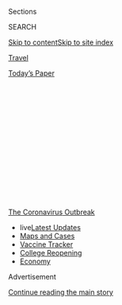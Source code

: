 <div id="app">

<div>

<div>

<div>

<div class="NYTAppHideMasthead css-1q2w90k e1suatyy0">

<div class="section css-ui9rw0 e1suatyy2">

<div class="css-eph4ug er09x8g0">

<div class="css-6n7j50">

</div>

<span class="css-1dv1kvn">Sections</span>

<div class="css-10488qs">

<span class="css-1dv1kvn">SEARCH</span>

</div>

[Skip to content](#site-content)[Skip to site
index](#site-index)

</div>

<div id="masthead-section-label" class="css-1wr3we4 eaxe0e00">

[Travel](https://www.nytimes.com/section/travel)

</div>

<div class="css-10698na e1huz5gh0">

</div>

</div>

<div id="masthead-bar-one" class="section hasLinks css-15hmgas e1csuq9d3">

<div class="css-uqyvli e1csuq9d0">

</div>

<div class="css-1uqjmks e1csuq9d1">

</div>

<div class="css-9e9ivx">

[](https://myaccount.nytimes.com/auth/login?response_type=cookie&client_id=vi)

</div>

<div class="css-1bvtpon e1csuq9d2">

[Today’s
Paper](https://www.nytimes.com/section/todayspaper)

</div>

</div>

</div>

</div>

<div data-aria-hidden="false">

<div id="site-content" data-role="main">

<div>

<div class="css-1aor85t" style="opacity:0.000000001;z-index:-1;visibility:hidden">

<div class="css-1hqnpie">

<div class="css-epjblv">

<span class="css-17xtcya">[Travel](/section/travel)</span><span class="css-x15j1o">|</span><span class="css-fwqvlz">A
High-Tech Array of Travel Tools: ‘Smart’ Health Cards,
Temperature-Reading Glasses and
More</span>

</div>

<div class="css-k008qs">

<div class="css-1iwv8en">

<span class="css-18z7m18"></span>

<div>

</div>

</div>

<span class="css-1n6z4y">https://nyti.ms/2CEEvSN</span>

<div class="css-1705lsu">

<div class="css-4xjgmj">

<div class="css-4skfbu" data-role="toolbar" data-aria-label="Social Media Share buttons, Save button, and Comments Panel with current comment count" data-testid="share-tools">

  - 
  - 
  - 
  - 
    
    <div class="css-6n7j50">
    
    </div>

  - 

</div>

</div>

</div>

</div>

</div>

</div>

<div id="NYT_TOP_BANNER_REGION" class="css-13pd83m">

<div>

<div id="styln-prism-menu-1592847958612" class="section interactive-content interactive-size-medium css-1edisqu">

<div class="css-17ih8de interactive-body">

<div id="scroll-container" class="css-1gj85ro">

[<span class="styln-title-wrap"><span class="css-1pje3qr">The
Coronavirus</span><span class="css-1pje3qr">
Outbreak</span></span>](https://www.nytimes.com/news-event/coronavirus?action=click&pgtype=Article&state=default&region=TOP_BANNER&context=storylines_menu)

  - <span class="css-kqxiym" data-emphasize="true">live</span>[Latest
    Updates](https://www.nytimes.com/2020/08/04/world/coronavirus-cases.html?action=click&pgtype=Article&state=default&region=TOP_BANNER&context=storylines_menu)
  - [Maps and
    Cases](https://www.nytimes.com/interactive/2020/us/coronavirus-us-cases.html?action=click&pgtype=Article&state=default&region=TOP_BANNER&context=storylines_menu)
  - [Vaccine
    Tracker](https://www.nytimes.com/interactive/2020/science/coronavirus-vaccine-tracker.html?action=click&pgtype=Article&state=default&region=TOP_BANNER&context=storylines_menu)
  - [College
    Reopening](https://www.nytimes.com/2020/08/02/us/covid-college-reopening.html?action=click&pgtype=Article&state=default&region=TOP_BANNER&context=storylines_menu)
  - [Economy](https://www.nytimes.com/live/2020/08/04/business/stock-market-today-coronavirus?action=click&pgtype=Article&state=default&region=TOP_BANNER&context=storylines_menu)

</div>

</div>

</div>

</div>

</div>

<div id="top-wrapper" class="css-1sy8kpn">

<div id="top-slug" class="css-l9onyx">

Advertisement

</div>

[Continue reading the main
story](#after-top)

<div class="ad top-wrapper" style="text-align:center;height:100%;display:block;min-height:250px">

<div id="top" class="place-ad" data-position="top" data-size-key="top">

</div>

</div>

<div id="after-top">

</div>

</div>

<div>

<div id="sponsor-wrapper" class="css-1hyfx7x">

<div id="sponsor-slug" class="css-19vbshk">

Supported by

</div>

[Continue reading the main
story](#after-sponsor)

<div id="sponsor" class="ad sponsor-wrapper" style="text-align:center;height:100%;display:block">

</div>

<div id="after-sponsor">

</div>

</div>

<div class="css-186x18t">

</div>

<div class="css-1vkm6nb ehdk2mb0">

# A High-Tech Array of Travel Tools: ‘Smart’ Health Cards, Temperature-Reading Glasses and More

</div>

Products that rely on artificial intelligence aim to make travel safer
during the pandemic. But hefty prices and privacy concerns are
issues.

<div class="css-79elbk" data-testid="photoviewer-wrapper">

<div class="css-z3e15g" data-testid="photoviewer-wrapper-hidden">

</div>

<div class="css-1a48zt4 ehw59r15" data-testid="photoviewer-children">

![<span class="css-cnj6d5 e1z0qqy90" itemprop="copyrightHolder"><span class="css-1ly73wi e1tej78p0">Credit...</span><span><span>Simone
Noronha</span></span></span>](https://static01.nyt.com/images/2020/08/01/travel/23aipassport/23aipassport-articleLarge.jpg?quality=75&auto=webp&disable=upscale)

</div>

</div>

<div class="css-18e8msd">

<div class="css-vp77d3 epjyd6m0">

<div class="css-1baulvz">

By <span class="css-1baulvz last-byline" itemprop="name">Debra
Kamin</span>

</div>

</div>

  - 
    
    <div class="css-ld3wwf e16638kd2">
    
    Published July 23, 2020Updated July 24,
    2020
    
    </div>

  - 
    
    <div class="css-4xjgmj">
    
    <div class="css-pvvomx" data-role="toolbar" data-aria-label="Social Media Share buttons, Save button, and Comments Panel with current comment count" data-testid="share-tools">
    
      - 
      - 
      - 
      - 
        
        <div class="css-6n7j50">
        
        </div>
    
      - 
    
    </div>
    
    </div>

</div>

</div>

<div class="section meteredContent css-1r7ky0e" name="articleBody" itemprop="articleBody">

<div class="css-1fanzo5 StoryBodyCompanionColumn">

<div class="css-53u6y8">

Three weeks into Israel’s lockdown to help prevent the spread of
coronavirus, Rafi Kaminer decided to get creative with his cabin fever.

The chief executive of [Pangea Group](https://pangea-it.com/), an
Israeli company that builds infrastructure for biometric identification
and digital analytics, Mr. Kaminer was used to flying abroad several
times a month. But with global air traffic reduced to a trickle and
borders sealed across continents, Mr. Kaminer found himself housebound —
and itching for a solution. He began brainstorming with his brother,
Assaf Kaminer, an executive vice president at Pangea, and the two came
up with an idea: To get people flying again, invent a streamlined method
of determining that a traveler is free of Covid-19, resulting in a
document that could be presented at any airport in the world, encrypted
for security and customized for the unique testing regulations of each
port of entry.

So, tapping their co-workers and the power of artificial intelligence, a
Pangea team worked to invent it themselves.

The travel industry is well acquainted with artificial intelligence:
customer service chatbots, predictive search engines and automated
check-in services like self-service bag drops are becoming de rigueur.
But with coronavirus now ravaging the industry, programmers and digital
designers are seeing an opportunity to innovate.

</div>

</div>

<div class="css-1fanzo5 StoryBodyCompanionColumn">

<div class="css-53u6y8">

## The Covid-19 Pass Card

In June, Pangea announced its Covid-19 Pass Card. Unlike the documents
being considered in countries like Chile and Germany, which announce
that the holder has recovered from Covid-19, the Pass Card is more like
a digital passport with two parts: a biometric smart card and a
prediction engine that includes a web portal, accessible by computer or
smartphone.

It doesn’t measure antibodies or offer proof of immune status. Rather,
the portal delivers customized testing requirements based on departure
and arrival cities, so the cardholders know if they need to get tested
for the virus before their flight or after they land, and for how many
days a test remains valid.

The smart card, which is encrypted and relies on facial and fingerprint
recognition, carries the cardholder’s Covid-19 testing data, as well as
the traveler’s medical profile and immunization records for other
ailments like yellow fever, measles and hepatitis.

Mr. Kaminer hopes that air passengers will be carrying Pangea’s passport
within a matter of months. The company is awaiting approval from
Israel’s Ministry of Health to grant the card to Israeli citizens, and
next they will push forward on discussions with port authority
representatives in a handful of U.S. cities, as well as in Johannesburg
and Addis Ababa.

“Corona is not going to leave us for at least the next 12 to 18 months.
So we need a solution,” Mr. Kaminer said.

</div>

</div>

<div class="css-1fanzo5 StoryBodyCompanionColumn">

<div class="css-53u6y8">

There are other applications, too: A universal encoded health-care card
could mean that emergency medical technicians could instantly know if an
unconscious heart attack victim was on blood pressure medication. It
could also mean that a patient entering a hospital not affiliated with
their medical group would still be able to offer doctors instant access
to their medical records.

</div>

</div>

<div class="css-79elbk" data-testid="photoviewer-wrapper">

<div class="css-z3e15g" data-testid="photoviewer-wrapper-hidden">

</div>

<div class="css-1a48zt4 ehw59r15" data-testid="photoviewer-children">

![<span class="css-16f3y1r e13ogyst0" data-aria-hidden="true">Rokid
Glasses use an infrared sensor and camera, allowing wearers to
essentially “see” the temperature of people around
them.</span><span class="css-cnj6d5 e1z0qqy90" itemprop="copyrightHolder"><span class="css-1ly73wi e1tej78p0">Credit...</span><span>Rokid</span></span>](https://static01.nyt.com/images/2020/07/26/travel/26travel/oakImage-1595355248452-articleLarge.jpg?quality=75&auto=webp&disable=upscale)

</div>

</div>

<div class="css-1fanzo5 StoryBodyCompanionColumn">

<div class="css-53u6y8">

## Temperature-reading glasses

The SARS crisis of 2002-2004, which helped drive the expansion of the
online shopping giants Alibaba and [JD.com](http://JD.com) in China,
contributed to the global rise of e-commerce. The coronavirus may very
well do the same for travel innovations, paving the way for a new
ubiquity for artificial intelligence long after the pandemic is quelled.

While Pangea’s data scientists were developing their biometric platform,
researchers in the Beijing and San Francisco offices of
[Rokid](https://www.rokid.com/), a technology company specializing in
robotics and A.I. development, began working on a prototype for
temperature-reading
glasses.

<div id="NYT_MAIN_CONTENT_1_REGION" class="css-9tf9ac">

<div>

<div id="styln-covid-updates-world" class="section interactive-content interactive-size-medium css-1ftcdic">

<div class="css-17ih8de interactive-body">

<div id="styln-briefing-block" data-asset-id="QXJ0aWNsZTpueXQ6Ly9hcnRpY2xlLzNhNGMwYWI5LWIwY2QtNWQwOS1hZTgwLTdjMGU3ZTA1OWQ2OA==">

<div class="briefing-block-header-section">

# [Latest Updates: Global Coronavirus Outbreak](https://www.nytimes.com/2020/08/04/world/coronavirus-cases.html?action=click&pgtype=Article&state=default&region=MAIN_CONTENT_1&context=storylines_live_updates)

<div class="briefing-block-ts">

Updated 2020-08-04T19:51:30.714Z

</div>

</div>

  - [Public and private schools in Maryland and elsewhere are divided
    over in-person
    instruction.](https://www.nytimes.com/2020/08/04/world/coronavirus-cases.html?action=click&pgtype=Article&state=default&region=MAIN_CONTENT_1&context=storylines_live_updates#link-4825b93)
  - [N.Y.C.’s health commissioner resigns after clashing with the mayor
    over the
    virus.](https://www.nytimes.com/2020/08/04/world/coronavirus-cases.html?action=click&pgtype=Article&state=default&region=MAIN_CONTENT_1&context=storylines_live_updates#link-4d1eafa8)
  - [‘Long days, long nights’: Washington prepares for a prolonged fight
    over virus
    relief.](https://www.nytimes.com/2020/08/04/world/coronavirus-cases.html?action=click&pgtype=Article&state=default&region=MAIN_CONTENT_1&context=storylines_live_updates#link-6b644638)

<div class="briefing-block-footer">

<div class="briefing-block-footer-meta">

[See more
updates](https://www.nytimes.com/2020/08/04/world/coronavirus-cases.html?action=click&pgtype=Article&state=default&region=MAIN_CONTENT_1&context=storylines_live_updates)

</div>

<div class="briefing-block-briefinglinks">

<span>More live coverage:</span>
[Markets](https://www.nytimes.com/live/2020/08/04/business/stock-market-today-coronavirus?action=click&pgtype=Article&state=default&region=MAIN_CONTENT_1&context=storylines_live_updates)

</div>

</div>

</div>

</div>

</div>

</div>

</div>

They had the hardware on hand: The company had been producing Rokid
Glass, augmented-reality eyewear, since May 2019. But in March, Rokid
began exploring ways to allow wearers to know if they were coming close
to anyone with a fever. Their new [Rokid
Glasses](https://www.rokid.com/en/rokid-glass-2/) aim to kill two birds
— temperature detection and social distancing — with one pair of
A.I.-powered spectacles.

The glasses use an infrared sensor and camera, allowing wearers to
essentially “see” the temperature of people around them. Liang Guan,
Rokid’s U.S. director, said the glasses can currently measure up to 10
people’s temperatures simultaneously.

The glasses went on the market this spring. The Dubai Transport Security
Department is a customer — they’ve been using the glasses since April
for body-temperature detection in airports, on subways and in fire
stations. Singapore Mass Rapid Transit has also purchased them for the
same use, as well as Aeropuertos Argentina, one of the largest private
sector airport operators in the world, with 35 airports under its
management in South America.

</div>

</div>

<div class="css-1fanzo5 StoryBodyCompanionColumn">

<div class="css-53u6y8">

The glasses [are also available on
Amazon](https://www.amazon.com/Rokid-AI-Powered-Temperature-Measurement-Recognition/dp/B087X5VJQ2),
at a hefty price tag of $6,999.

In airports, on subways and in crowded public spaces, Rokid believes the
glasses will equip security officers with a critical tool for locating
people who could spread Covid-19. But there’s a privacy issue at play:
Personal body temperature is private medical data, and the glasses allow
the wearer to access that data from anyone who crosses their line of
sight, with no opportunity for consent.

But, said Mr. Guan, “We are going to live with Covid-19 probably longer
than anyone thought,” and that, he said, will have an effect on
perceptions of privacy. “In the future, the balance might be shifted
more to public safety. And I think by then, ordinary people might be
able to use these on the street.”

</div>

</div>

<div>

</div>

<div class="css-1fanzo5 StoryBodyCompanionColumn">

<div class="css-53u6y8">

## A tour guide that speaks 17 languages

Rokid’s thermal detection glasses and Pangea’s health passport join a
crowded sector of new high-tech tools developed for travel during the
pandemic.

Bespoke. Inc., an A.I. chatbot developer headquartered in Tokyo, in
February released [Bebot](https://www.be-spoke.io/bebot/), a
multilingual chatbot that offers travelers updated information about
coronavirus outbreaks, statistics and symptoms.

In January, Sitata, a travel app that monitors potential travel
disruptions, introduced a new pandemic-focused platform, [Covid
Checker,](https://www.covidchecker.com/en/) to help travelers track
restrictions and take stock of risk.

And in Miami, developers at the upcoming [Legacy Hotel and
Residences](https://www.legacymwc.com/), a resort and condominium
complex anchored by an on-site medical center, are banking both on an
A.I.-controlled air filtration system and an A.I.-powered medical
diagnostics center to lure residents and guests with the promise of
health and safety.

</div>

</div>

<div class="css-1fanzo5 StoryBodyCompanionColumn">

<div class="css-53u6y8">

Tour guides, too, are going artificial. Alex Bainbridge was at work on
an interactive tour guide to embed in a driverless car when the pandemic
hit. The chief executive of [Autoura](https://www.autoura.com/), which
creates and delivers vehicle-based sightseeing experiences, knew that
while robotaxis and autonomous vehicles are in the works, they’re not
ready for the market yet. But with just a bit of work, his guide,
[SAHRA](https://apps.apple.com/us/app/sahra/id1515905101) (Sightseeing
Autonomous Hospitality Robot by Autoura), could be.

Powered by an app, SAHRA speaks 17 languages and asks her clients a
number of questions before creating a location-guided tour itinerary.
Although she currently only offers food tours, in a handful of cities,
including New York, London and Seville; Mr. Bainbridge says a wider
range of experiences and options for 25 cities are being
developed.

<div id="NYT_MAIN_CONTENT_3_REGION" class="css-9tf9ac">

<div>

<div id="styln-prism-freeform-1594220623585" class="section interactive-content interactive-size-medium css-1ftcdic">

<div class="css-17ih8de interactive-body">

<div id="prism-freeform-block-85410" class="css-19mumt8" data-role="complementary" data-storyline="The Coronavirus Outbreak" data-truncated="true" tabindex="0">

<div class="css-a8d9oz">

<div class="css-eb027h">

[](https://www.nytimes.com/news-event/coronavirus?action=click&pgtype=Article&state=default&region=MAIN_CONTENT_3&context=storylines_faq)

### The Coronavirus Outbreak ›

#### Frequently Asked Questions

Updated August 4, 2020

  - #### I have antibodies. Am I now immune?
    
      - As of right now,[that seems likely, for at least several
        months.](https://www.nytimes.com/2020/07/22/health/covid-antibodies-herd-immunity.html?action=click&pgtype=Article&state=default&region=MAIN_CONTENT_3&context=storylines_faq)
        There have been frightening accounts of people suffering what
        seems to be a second bout of Covid-19. But experts say these
        patients may have a drawn-out course of infection, with the
        virus taking a slow toll weeks to months after initial exposure.
        People infected with the coronavirus typically
        [produce](https://www.nature.com/articles/s41586-020-2456-9)
        immune molecules called antibodies, which are [protective
        proteins made in response to an
        infection](https://www.nytimes.com/2020/05/07/health/coronavirus-antibody-prevalence.html?action=click&pgtype=Article&state=default&region=MAIN_CONTENT_3&context=storylines_faq)[.
        These antibodies
        may](https://www.nytimes.com/2020/05/07/health/coronavirus-antibody-prevalence.html?action=click&pgtype=Article&state=default&region=MAIN_CONTENT_3&context=storylines_faq)
        last in the body [only two to three
        months](https://www.nature.com/articles/s41591-020-0965-6),
        which may seem worrisome, but that’s perfectly normal after an
        acute infection subsides, said Dr. Michael Mina, an immunologist
        at Harvard University. It may be possible to get the coronavirus
        again, but it’s highly unlikely that it would be possible in a
        short window of time from initial infection or make people
        sicker the second time.

  - #### I’m a small-business owner. Can I get relief?
    
      - The [stimulus bills enacted in
        March](https://www.nytimes.com/article/small-business-loans-stimulus-grants-freelancers-coronavirus.html?action=click&pgtype=Article&state=default&region=MAIN_CONTENT_3&context=storylines_faq)
        offer help for the millions of American small businesses. Those
        eligible for aid are businesses and nonprofit organizations with
        fewer than 500 workers, including sole proprietorships,
        independent contractors and freelancers. Some larger companies
        in some industries are also eligible. The help being offered,
        which is being managed by the Small Business Administration,
        includes the Paycheck Protection Program and the Economic Injury
        Disaster Loan program. But lots of folks have [not yet seen
        payouts.](https://www.nytimes.com/interactive/2020/05/07/business/small-business-loans-coronavirus.html?action=click&pgtype=Article&state=default&region=MAIN_CONTENT_3&context=storylines_faq)
        Even those who have received help are confused: The rules are
        draconian, and some are stuck sitting on [money they don’t know
        how to
        use.](https://www.nytimes.com/2020/05/02/business/economy/loans-coronavirus-small-business.html?action=click&pgtype=Article&state=default&region=MAIN_CONTENT_3&context=storylines_faq)
        Many small-business owners are getting less than they expected
        or [not hearing anything at
        all.](https://www.nytimes.com/2020/06/10/business/Small-business-loans-ppp.html?action=click&pgtype=Article&state=default&region=MAIN_CONTENT_3&context=storylines_faq)

  - #### What are my rights if I am worried about going back to work?
    
      - Employers have to provide [a safe
        workplace](https://www.osha.gov/SLTC/covid-19/standards.html)
        with policies that protect everyone equally. [And if one of your
        co-workers tests positive for the coronavirus, the
        C.D.C.](https://www.nytimes.com/article/coronavirus-money-unemployment.html?action=click&pgtype=Article&state=default&region=MAIN_CONTENT_3&context=storylines_faq)
        has said that [employers should tell their
        employees](https://www.cdc.gov/coronavirus/2019-ncov/community/guidance-business-response.html)
        -- without giving you the sick employee’s name -- that they may
        have been exposed to the virus.

  - #### Should I refinance my mortgage?
    
      - [It could be a good
        idea,](https://www.nytimes.com/article/coronavirus-money-unemployment.html?action=click&pgtype=Article&state=default&region=MAIN_CONTENT_3&context=storylines_faq)
        because mortgage rates have [never been
        lower.](https://www.nytimes.com/2020/07/16/business/mortgage-rates-below-3-percent.html?action=click&pgtype=Article&state=default&region=MAIN_CONTENT_3&context=storylines_faq)
        Refinancing requests have pushed mortgage applications to some
        of the highest levels since 2008, so be prepared to get in line.
        But defaults are also up, so if you’re thinking about buying a
        home, be aware that some lenders have tightened their standards.

  - #### What is school going to look like in September?
    
      - It is unlikely that many schools will return to a normal
        schedule this fall, requiring the grind of [online
        learning](https://www.nytimes.com/2020/06/05/us/coronavirus-education-lost-learning.html?action=click&pgtype=Article&state=default&region=MAIN_CONTENT_3&context=storylines_faq),
        [makeshift child
        care](https://www.nytimes.com/2020/05/29/us/coronavirus-child-care-centers.html?action=click&pgtype=Article&state=default&region=MAIN_CONTENT_3&context=storylines_faq)
        and [stunted
        workdays](https://www.nytimes.com/2020/06/03/business/economy/coronavirus-working-women.html?action=click&pgtype=Article&state=default&region=MAIN_CONTENT_3&context=storylines_faq)
        to continue. California’s two largest public school districts —
        Los Angeles and San Diego — said on July 13, that [instruction
        will be remote-only in the
        fall](https://www.nytimes.com/2020/07/13/us/lausd-san-diego-school-reopening.html?action=click&pgtype=Article&state=default&region=MAIN_CONTENT_3&context=storylines_faq),
        citing concerns that surging coronavirus infections in their
        areas pose too dire a risk for students and teachers. Together,
        the two districts enroll some 825,000 students. They are the
        largest in the country so far to abandon plans for even a
        partial physical return to classrooms when they reopen in
        August. For other districts, the solution won’t be an
        all-or-nothing approach. [Many
        systems](https://bioethics.jhu.edu/research-and-outreach/projects/eschool-initiative/school-policy-tracker/),
        including the nation’s largest, New York City, are devising
        [hybrid
        plans](https://www.nytimes.com/2020/06/26/us/coronavirus-schools-reopen-fall.html?action=click&pgtype=Article&state=default&region=MAIN_CONTENT_3&context=storylines_faq)
        that involve spending some days in classrooms and other days
        online. There’s no national policy on this yet, so check with
        your municipal school system regularly to see what is happening
        in your
community.

<div id="styln-survey-component-85410" class="styln-survey-component" data-surveyname="faq" data-surveystoryline="coronavirus">

</div>

</div>

<div class="css-6mllg9">

</div>

<div class="css-pmm6ed">

<span class="css-5gimkt"></span>

</div>

</div>

</div>

</div>

</div>

</div>

</div>

While traditional city tours involve packed hop-on, hop-off buses or a
single guide shepherding a large group of strangers from location to
location, SAHRA’s tours are physically distanced and tailored to
individuals or families. They are designed to be carried out on
bicycles, electric scooters or in private cars. SAHRA is part chatbot,
part interactive map, and the plan is to eventually embed the tours in
autonomous vehicles, which Mr. Bainbridge predicts will be commonplace
in the travel market by 2025.

The move toward A.I.-enhanced travel experiences, Mr. Bainbridge said,
is an egalitarian one.

“In the future, the definition of luxury will be having a human tour
guide,” he said. “We’re not trying to recreate the human, we’re not even
providing the same product that humans provide. It’s a different
experience, at a completely different price tag, and we’re not
disrupting the industry as much as transitioning the industry using
technology that already exists.”

## Price and privacy

Yet researchers and sociologists say that as more such services enter
the market, they have the potential to amplify divisions in society. The
Pangea Pass Card costs about $140. Rokid’s temperature-reading glasses,
about $7,000. Many people will not be able to take advantage of these
tools, said Deborah Raji, a technology fellow at the [AI Now
Institute](https://ainowinstitute.org/) at New York University.

“There’s an inherent exclusion by giving some people the power to access
these tools over others,” she said.

And then there’s privacy. Pass cards that contain sensitive health data,
and glasses that reveal health information are powered by potent
technology, and there is the danger that the technology could fall into
the wrong hands.

</div>

</div>

<div class="css-1fanzo5 StoryBodyCompanionColumn">

<div class="css-53u6y8">

Ms. Raji pointed to a 2019 example of a [Brooklyn landlord looking to
use facial recognition
software](https://www.nytimes.com/2019/03/28/nyregion/rent-stabilized-buildings-facial-recognition.html)
in a rent-stabilized building to show how A.I. can quickly turn
Orwellian. When it comes to surrendering sensitive health data to a
third party, Ms. Raji added, companies that collect and store health
data can eventually be sold, with the data then harnessed for government
surveillance or as a risk-assessment metric by health insurers.

“There is always a risk of tying health data to an identity. Think about
who is more likely to get Covid-19 — people of color, minorities and
people of lower socio-economic status. When you monitor people and make
judgments of how to behave toward them based on metrics of how sick they
are, the data is helping you understand how to avoid those people rather
than understand how to support them,” she said.

“There’s a lot of power when you’re in control of that kind of
information, and if that power is improperly stewarded, it can be very
dangerous,” she added.

But as global cases of Covid-19 continue to climb, A.I. could also serve
as an ounce of prevention when the next health crisis hits the travel
industry.

“If nine months ago we had the immunity passport, we could have
immediately analyzed where people from Wuhan were flying to, and known
to quarantine specific areas, not just in China but also in the places
that people from China went to,” Mr. Kaminer said. “A.I. will play a
major role in the management of future crises.”

-----

***Follow New York Times Travel***
*on*[*Instagram*](https://www.instagram.com/nytimestravel/)*,*[*Twitter*](https://twitter.com/nytimestravel)
*and*[*Facebook*](https://www.facebook.com/nytimestravel/)*. And*[*sign
up for our weekly Travel Dispatch
newsletter*](https://www.nytimes.com/newsletters/traveldispatch) *to
receive expert tips on traveling smarter and inspiration for your next
vacation.*

</div>

</div>

</div>

<div>

</div>

<div>

</div>

<div>

</div>

<div>

<div id="bottom-wrapper" class="css-1ede5it">

<div id="bottom-slug" class="css-l9onyx">

Advertisement

</div>

[Continue reading the main
story](#after-bottom)

<div id="bottom" class="ad bottom-wrapper" style="text-align:center;height:100%;display:block;min-height:90px">

</div>

<div id="after-bottom">

</div>

</div>

</div>

</div>

</div>

## Site Index

<div>

</div>

## Site Information Navigation

  - [© <span>2020</span> <span>The New York Times
    Company</span>](https://help.nytimes.com/hc/en-us/articles/115014792127-Copyright-notice)

<!-- end list -->

  - [NYTCo](https://www.nytco.com/)
  - [Contact
    Us](https://help.nytimes.com/hc/en-us/articles/115015385887-Contact-Us)
  - [Work with us](https://www.nytco.com/careers/)
  - [Advertise](https://nytmediakit.com/)
  - [T Brand Studio](http://www.tbrandstudio.com/)
  - [Your Ad
    Choices](https://www.nytimes.com/privacy/cookie-policy#how-do-i-manage-trackers)
  - [Privacy](https://www.nytimes.com/privacy)
  - [Terms of
    Service](https://help.nytimes.com/hc/en-us/articles/115014893428-Terms-of-service)
  - [Terms of
    Sale](https://help.nytimes.com/hc/en-us/articles/115014893968-Terms-of-sale)
  - [Site
    Map](https://spiderbites.nytimes.com)
  - [Help](https://help.nytimes.com/hc/en-us)
  - [Subscriptions](https://www.nytimes.com/subscription?campaignId=37WXW)

</div>

</div>

</div>

</div>
